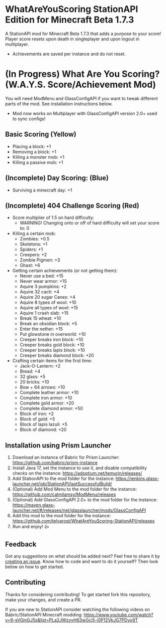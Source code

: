 # WhatAreYouScoring StationAPI Edition for Minecraft Beta 1.7.3

A StationAPI mod for Minecraft Beta 1.7.3 that adds a purpose to your score!
Player score resets upon death in singleplayer and upon logout in multiplayer.
* Achievements are saved per instance and do not reset.

# (In Progress) What Are You Scoring? (W.A.Y.S. Score/Achievement Mod)

You will need ModMenu and GlassConfigAPI if you want to tweak different parts of the mod. See installation instructions below.
* Mod now works on Multiplayer with GlassConfigAPI version 2.0+ used to sync configs!

## Basic Scoring (Yellow)
- Placing a block:              +1
- Removing a block:             +1
- Killing a monster mob:        +1
- Killing a passive mob:        +1

## (Incomplete) Day Scoring: (Blue)
- Surviving a minecraft day:    +1

## (Incomplete) 404 Challenge Scoring (Red)
- Score multiplier of 1.5 on hard difficulty:
  - WARNING! Changing onto or off of hard difficulty will set your score to: 0
- Killing a certain mob:
  - Zombies:                    +0.5
  - Skeletons:                  +1
  - Spiders:                    +1
  - Creepers:                   +2
  - Zombie Pigmen:              +3
  - Ghast:                      +6
- Getting certain achievements (or not getting them):
  - Never use a bed:            +15
  - Never wear armor:           +15
  - Aquire 3 pumpkins:          +2
  - Aquire 32 cacti:            +4
  - Aquire 20 sugar Canes:      +4
  - Aquire 8 types of wool:     +10
  - Aquire all types of wool:   +15
  - Aquire 1 crash slab:        +15
  - Break 15 wheat:             +10
  - Break an obsidian block:    +5
  - Enter the nether:           +15
  - Put glowstone in overworld: +10
  - Creeper breaks iron block:  +10
  - Creeper breaks gold block:  +10
  - Creeper breaks lapis block: +10
  - Creeper breaks diamond block: +20
- Crafting certain items for the first time:
  - Jack-O-Lantern:             +2
  - Bread:                      +4
  - 32 glass:                   +5
  - 20 bricks:                  +10
  - Bow + 64 arrows:            +10
  - Complete leather armor:     +10
  - Complete iron armor:        +10
  - Complete gold armor:        +20
  - Complete diamond armor:     +50
  - Block of iron:              +2
  - Block of gold:              +5
  - Block of lapis lazuli:      +5
  - Block of diamond:           +20

## Installation using Prism Launcher

1. Download an instance of Babric for Prism Launcher: https://github.com/babric/prism-instance
2. Install Java 17, set the instance to use it, and disable compatibility checks on the instance: https://adoptium.net/temurin/releases/
3. Add StationAPI to the mod folder for the instance: https://jenkins.glass-launcher.net/job/StationAPI/lastSuccessfulBuild/
4. (Optional) Add Mod Menu to the mod folder for the instance: https://github.com/calmilamsy/ModMenu/releases
5. (Optional) Add GlassConfigAPI 2.0+ to the mod folder for the instance: https://maven.glass-launcher.net/#/releases/net/glasslauncher/mods/GlassConfigAPI
6. Add this mod to the mod folder for the instance: https://github.com/telvarost/WhatAreYouScoring-StationAPI/releases
7. Run and enjoy! 👍

## Feedback

Got any suggestions on what should be added next? Feel free to share it by [creating an issue](https://github.com/telvarost/WhatAreYouScoring-StationAPI/issues/new). Know how to code and want to do it yourself? Then look below on how to get started.

## Contributing

Thanks for considering contributing! To get started fork this repository, make your changes, and create a PR. 

If you are new to StationAPI consider watching the following videos on Babric/StationAPI Minecraft modding: https://www.youtube.com/watch?v=9-sVGjnGJ5s&list=PLa2JWzyvH63wGcj5-i0P12VkJG7PDyo9T
